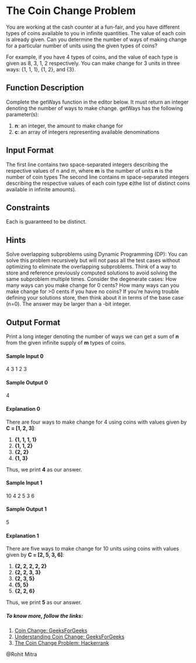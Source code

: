 # The Coin Change Problem
 
You are working at the cash counter at a fun-fair, and you have different types of coins available to you in infinite quantities. 
The value of each coin is already given.
Can you determine the number of ways of making change for a particular number of units using the given types of coins?

For example, if you have 4 types of coins, and the value of each type is given as 8, 3, 1, 2 respectively. 
You can make change for 3 units in three ways:
{1, 1, 1}, {1, 2}, and {3}.
 
## Function Description

Complete the getWays function in the editor below. It must return an integer denoting the number of ways to make change.
getWays has the following parameter(s): 

1. **n**: an integer, the amount to make change for 
2. **c**: an array of integers representing available denominations

## Input Format

The first line contains two space-separated integers describing the respective values of n and m, where 
**m** is the number of units 
**n** is the number of coin types 
The second line contains m space-separated integers describing the respective values of each coin type
**c**(the list of distinct coins available in infinite amounts).

## Constraints
 
Each is guaranteed to be distinct.

## Hints

Solve overlapping subproblems using Dynamic Programming (DP): 
You can solve this problem recursively but will not pass all the test cases without optimizing to eliminate the overlapping subproblems. 
Think of a way to store and reference previously computed solutions to avoid solving the same subproblem multiple times. 
Consider the degenerate cases: 
How many ways can you make change for 0 cents? 
How many ways can you make change for >0 cents if you have no coins? 
If you're having trouble defining your solutions store, then think about it in terms of the base case (n=0). 
The answer may be larger than a -bit integer.

## Output Format

Print a long integer denoting the number of ways we can get a sum of **n** from the given infinite supply of **m** types of coins.

#### Sample Input 0

4 3
1 2 3

#### Sample Output 0

4

#### Explanation 0

There are four ways to make change for 4 using coins with values given by
**C = [1, 2, 3]**:
1. **{1, 1, 1, 1}**
2. **{1, 1, 2}**
3. **{2, 2}**
4. **{1, 3}**

Thus, we print **4** as our answer.

#### Sample Input 1

10 4
2 5 3 6
#### Sample Output 1

5
#### Explanation 1

There are five ways to make change for 10 units using coins with values given by
**C = [2, 5, 3, 6]**:
1. **{2, 2, 2, 2, 2}**
2. **{2, 2, 3, 3}**
3. **{2, 3, 5}**
4. **{5, 5}**
5. **{2, 2, 6}**

Thus, we print **5** as our answer.

##### To know  more, follow the links:
1. [Coin Change: GeeksForGeeks](https://www.geeksforgeeks.org/coin-change-dp-7/)
2. [Understanding Coin Change: GeeksForGeeks](https://www.geeksforgeeks.org/understanding-the-coin-change-problem-with-dynamic-programming/)
3. [The Coin Change Problem: Hackerrank](https://www.hackerrank.com/challenges/coin-change/problem)

@Rohit Mitra
